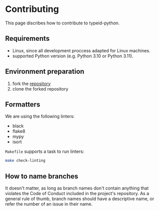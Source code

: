 # Contributing

This page discribes how to contribute to typeid-python.

## Requirements

- Linux, since all development proccess adapted for Linux machines.
- supported Python version (e.g. Python 3.10 or Python 3.11).

## Environment preparation

1. fork the [repository](https://github.com/akhundMurad/typeid-python)
2. clone the forked repository

## Formatters

We are using the following linters:

- black
- flake8
- mypy
- isort

`Makefile` supports a task to run linters:

```bash
make check-linting
```

## How to name branches

It doesn't matter, as long as branch names don't contain anything that violates the Code of Conduct included in the project's repository. As a general rule of thumb, branch names should have a descriptive name, or refer the number of an issue in their name.
